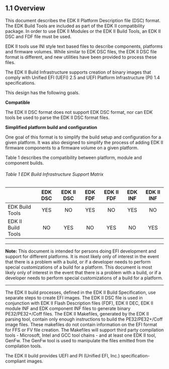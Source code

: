<!--- @file
  1.1 Overview

  Copyright (c) 2006-2019, Intel Corporation. All rights reserved.<BR>

  Redistribution and use in source (original document form) and 'compiled'
  forms (converted to PDF, epub, HTML and other formats) with or without
  modification, are permitted provided that the following conditions are met:

  1) Redistributions of source code (original document form) must retain the
     above copyright notice, this list of conditions and the following
     disclaimer as the first lines of this file unmodified.

  2) Redistributions in compiled form (transformed to other DTDs, converted to
     PDF, epub, HTML and other formats) must reproduce the above copyright
     notice, this list of conditions and the following disclaimer in the
     documentation and/or other materials provided with the distribution.

  THIS DOCUMENTATION IS PROVIDED BY TIANOCORE PROJECT "AS IS" AND ANY EXPRESS OR
  IMPLIED WARRANTIES, INCLUDING, BUT NOT LIMITED TO, THE IMPLIED WARRANTIES OF
  MERCHANTABILITY AND FITNESS FOR A PARTICULAR PURPOSE ARE DISCLAIMED. IN NO
  EVENT SHALL TIANOCORE PROJECT  BE LIABLE FOR ANY DIRECT, INDIRECT, INCIDENTAL,
  SPECIAL, EXEMPLARY, OR CONSEQUENTIAL DAMAGES (INCLUDING, BUT NOT LIMITED TO,
  PROCUREMENT OF SUBSTITUTE GOODS OR SERVICES; LOSS OF USE, DATA, OR PROFITS;
  OR BUSINESS INTERRUPTION) HOWEVER CAUSED AND ON ANY THEORY OF LIABILITY,
  WHETHER IN CONTRACT, STRICT LIABILITY, OR TORT (INCLUDING NEGLIGENCE OR
  OTHERWISE) ARISING IN ANY WAY OUT OF THE USE OF THIS DOCUMENTATION, EVEN IF
  ADVISED OF THE POSSIBILITY OF SUCH DAMAGE.

-->

## 1.1 Overview

This document describes the EDK II Platform Description file (DSC) format. The
EDK Build Tools are included as part of the EDK II compatibility package. In
order to use EDK II Modules or the EDK II Build Tools, an EDK II DSC and FDF
file must be used.

EDK II tools use INI style text based files to describe components, platforms
and firmware volumes. While similar to EDK DSC files, the EDK II DSC file
format is different, and new utilities have been provided to process these
files.

The EDK II Build Infrastructure supports creation of binary images that comply
with Unified EFI (UEFI) 2.5 and UEFI Platform Infrastructure (PI) 1.4
specifications.

This design has the following goals.

**Compatible**

The EDK II DSC format does not support EDK DSC format, nor can EDK tools be
used to parse the EDK II DSC format files. 

**Simplified platform build and configuration**

One goal of this format is to simplify the build setup and configuration for a
given platform. It was also designed to simplify the process of adding EDK II
firmware components to a firmware volume on a given platform.

Table 1 describes the compatibility between platform, module and component
builds.

###### Table 1 EDK Build Infrastructure Support Matrix

|                    | EDK DSC   | EDK II DSC   | EDK FDF   | EDK II FDF   | EDK INF   | EDK II INF   |
| ------------------ |:---------:|:------------:|:---------:|:------------:|:---------:|:------------:|
| EDK Build Tools    | YES       | NO           | YES       | NO           | YES       | NO           |
| EDK II Build Tools | NO        | YES          | NO        | YES          | NO        | YES          |

**********
**Note:** This document is intended for persons doing EFI development and
support for different platforms. It is most likely only of interest in the
event that there is a problem with a build, or if a developer needs to perform
special customizations of a build for a platform. This document is most likely
only of interest in the event that there is a problem with a build, or if a
developer needs to perform special customizations of a build for a platform.
**********

The EDK II build processes, defined in the EDK II Build Specification, use
separate steps to create EFI images. The EDK II DSC file is used in conjunction
with EDK II Flash Description files (FDF), EDK II DEC, EDK II module INF and
EDK component INF files to generate binary PE32/PE32+/Coff files. The EDK II
Makefiles, generated by the EDK II parsing tool, contain only enough
instructions to build the PE32/PE32+/Coff image files. These makefiles do not
contain information on the EFI format for FFS or FV file creation. The
Makefiles will support third party compilation tools - Microsoft, Intel and GCC
tool chains - and at least one EDK II tool, GenFw. The GenFw tool is used to
manipulate the files emitted from the compilation tools.

The EDK II build provides UEFI and PI (Unified EFI, Inc.)
specification-compliant images. 
